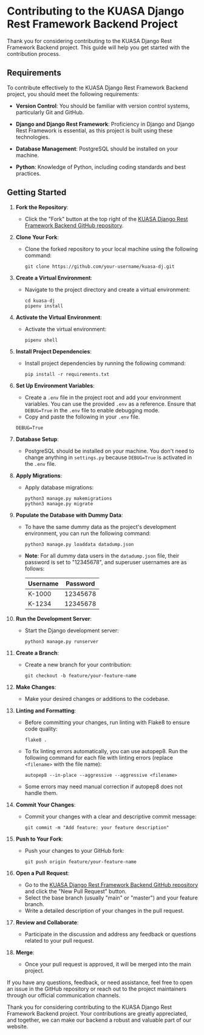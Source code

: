 # Contributing to the KUASA Django Rest Framework Backend Project

Thank you for considering contributing to the KUASA Django Rest Framework Backend project. This guide will help you get started with the contribution process.

## Requirements

To contribute effectively to the KUASA Django Rest Framework Backend project, you should meet the following requirements:

- **Version Control**: You should be familiar with version control systems, particularly Git and GitHub.

- **Django and Django Rest Framework**: Proficiency in Django and Django Rest Framework is essential, as this project is built using these technologies.

- **Database Management**: PostgreSQL should be installed on your machine.

- **Python**: Knowledge of Python, including coding standards and best practices.

## Getting Started

1. **Fork the Repository**:
   - Click the "Fork" button at the top right of the [KUASA Django Rest Framework Backend GitHub repository](https://github.com/kuasakenya/kuasa-dj).

2. **Clone Your Fork**:
   - Clone the forked repository to your local machine using the following command:

     ```
     git clone https://github.com/your-username/kuasa-dj.git
     ```

3. **Create a Virtual Environment**:
   - Navigate to the project directory and create a virtual environment:

     ```
     cd kuasa-dj
     pipenv install
     ```

4. **Activate the Virtual Environment**:
   - Activate the virtual environment:

     ```
     pipenv shell
     ```

5. **Install Project Dependencies**:
   - Install project dependencies by running the following command:

     ```
     pip install -r requirements.txt
     ```

6. **Set Up Environment Variables**:
   - Create a `.env` file in the project root and add your environment variables. You can use the provided `.env` as a reference. Ensure that `DEBUG=True` in the `.env` file to enable debugging mode.
   - Copy and paste the following in your `.env` file.

    ```
    DEBUG=True
    ```

7. **Database Setup**:
   - PostgreSQL should be installed on your machine. You don't need to change anything in `settings.py` because `DEBUG=True` is activated in the `.env` file.

8. **Apply Migrations**:
   - Apply database migrations:

     ```
     python3 manage.py makemigrations
     python3 manage.py migrate
     ```

9. **Populate the Database with Dummy Data**:
   - To have the same dummy data as the project's development environment, you can run the following command:

     ```
     python3 manage.py loaddata datadump.json
     ```

   - **Note**: For all dummy data users in the `datadump.json` file, their password is set to "12345678", and superuser usernames are as follows:

     | Username  | Password    |
     |-----------|-------------|
     | K-1000    | 12345678    |
     | K-1234    | 12345678    |


10. **Run the Development Server**:
    - Start the Django development server:

      ```
      python3 manage.py runserver
      ```

11. **Create a Branch**:
    - Create a new branch for your contribution:

      ```
      git checkout -b feature/your-feature-name
      ```

12. **Make Changes**:
    - Make your desired changes or additions to the codebase.

13. **Linting and Formatting**:
    - Before committing your changes, run linting with Flake8 to ensure code quality:

      ```
      flake8 .
      ```

    - To fix linting errors automatically, you can use autopep8. Run the following command for each file with linting errors (replace `<filename>` with the file name):

      ```
      autopep8 --in-place --aggressive --aggressive <filename>
      ```

    - Some errors may need manual correction if autopep8 does not handle them.

14. **Commit Your Changes**:
    - Commit your changes with a clear and descriptive commit message:

      ```
      git commit -m "Add feature: your feature description"
      ```

15. **Push to Your Fork**:
    - Push your changes to your GitHub fork:

      ```
      git push origin feature/your-feature-name
      ```

16. **Open a Pull Request**:
    - Go to the [KUASA Django Rest Framework Backend GitHub repository](https://github.com/kuasakenya/kuasa-dj) and click the "New Pull Request" button.
    - Select the base branch (usually "main" or "master") and your feature branch.
    - Write a detailed description of your changes in the pull request.

17. **Review and Collaborate**:
    - Participate in the discussion and address any feedback or questions related to your pull request.

18. **Merge**:
    - Once your pull request is approved, it will be merged into the main project.

If you have any questions, feedback, or need assistance, feel free to open an issue in the GitHub repository or reach out to the project maintainers through our official communication channels.

Thank you for considering contributing to the KUASA Django Rest Framework Backend project. Your contributions are greatly appreciated, and together, we can make our backend a robust and valuable part of our website.
